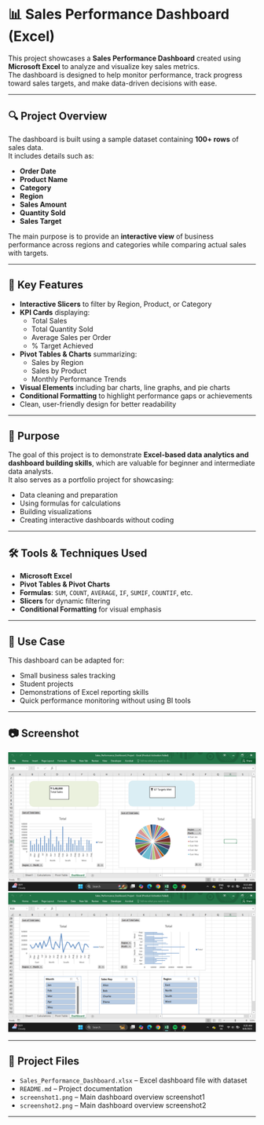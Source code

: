 # 📊 Sales Performance Dashboard (Excel)

This project showcases a **Sales Performance Dashboard** created using **Microsoft Excel** to analyze and visualize key sales metrics.  
The dashboard is designed to help monitor performance, track progress toward sales targets, and make data-driven decisions with ease.

---

## 🔍 Project Overview

The dashboard is built using a sample dataset containing **100+ rows** of sales data.  
It includes details such as:

- **Order Date**
- **Product Name**
- **Category**
- **Region**
- **Sales Amount**
- **Quantity Sold**
- **Sales Target**

The main purpose is to provide an **interactive view** of business performance across regions and categories while comparing actual sales with targets.

---

## 📌 Key Features

- **Interactive Slicers** to filter by Region, Product, or Category  
- **KPI Cards** displaying:
  - Total Sales
  - Total Quantity Sold
  - Average Sales per Order
  - % Target Achieved
- **Pivot Tables & Charts** summarizing:
  - Sales by Region
  - Sales by Product
  - Monthly Performance Trends
- **Visual Elements** including bar charts, line graphs, and pie charts
- **Conditional Formatting** to highlight performance gaps or achievements
- Clean, user-friendly design for better readability

---

## 🎯 Purpose

The goal of this project is to demonstrate **Excel-based data analytics and dashboard building skills**, which are valuable for beginner and intermediate data analysts.  
It also serves as a portfolio project for showcasing:

- Data cleaning and preparation  
- Using formulas for calculations  
- Building visualizations  
- Creating interactive dashboards without coding  

---

## 🛠 Tools & Techniques Used

- **Microsoft Excel**
- **Pivot Tables & Pivot Charts**
- **Formulas**: `SUM`, `COUNT`, `AVERAGE`, `IF`, `SUMIF`, `COUNTIF`, etc.
- **Slicers** for dynamic filtering
- **Conditional Formatting** for visual emphasis

---

## 💼 Use Case

This dashboard can be adapted for:

- Small business sales tracking  
- Student projects  
- Demonstrations of Excel reporting skills  
- Quick performance monitoring without using BI tools  

---

## 📷 Screenshot

![Sales Performance Dashboard Screenshot](screenshot1.png)
![Sales Performance Dashboard Screenshot](screenshot2.png)


---

## 📂 Project Files

- `Sales_Performance_Dashboard.xlsx` – Excel dashboard file with dataset  
- `README.md` – Project documentation  
- `screenshot1.png` – Main dashboard overview screenshot1  
- `screenshot2.png` –  Main dashboard overview screenshot2  


---

